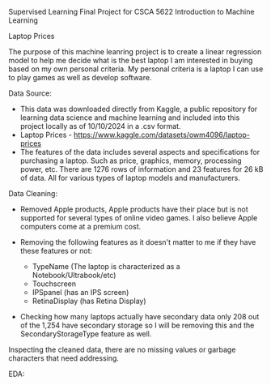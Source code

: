 Supervised Learning Final Project for CSCA 5622 Introduction to Machine Learning

Laptop Prices

The purpose of this machine leanring project is to create a linear regression model to help me decide what is the best laptop I am interested in buying based on my own personal criteria. My personal criteria is a laptop I can use to play games as well as develop software.

Data Source: 

- This data was downloaded directly from Kaggle, a public repository for learning data science and machine learning and included into this project locally as of 10/10/2024 in a .csv format.
- Laptop Prices - https://www.kaggle.com/datasets/owm4096/laptop-prices
- The features of the data includes several aspects and specifications for purchasing a laptop. Such as price, graphics, memory, processing power, etc. There are 1276 rows of information and 23 features for 26 kB of data. All for various types of laptop models and manufacturers.

Data Cleaning:

- Removed Apple products, Apple products have their place but is not supported for several types of online video games. I also believe Apple computers come at a premium cost.
- Removing the following features as it doesn't matter to me if they have these features or not:
    - TypeName (The laptop is characterized as a Notebook/Ultrabook/etc)
    - Touchscreen
    - IPSpanel (has an IPS screen)
    - RetinaDisplay (has Retina Display)

- Checking how many laptops actually have secondary data only 208 out of the 1,254 have secondary storage so I will be removing this and the SecondaryStorageType feature as well.

Inspecting the cleaned data, there are no missing values or garbage characters that need addressing.

EDA:

